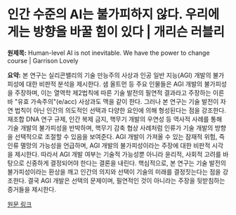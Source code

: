 # 인간 수준의 AI는 불가피하지 않다. 우리에게는 방향을 바꿀 힘이 있다 | 개리슨 러블리

**원제목:** Human-level AI is not inevitable. We have the power to change course | Garrison Lovely

**요약:** 본 연구는 실리콘밸리의 기술 만능주의 사상과 인공 일반 지능(AGI) 개발의 불가피성에 대한 비판적 분석을 제시한다. 샘 올트먼 등 주요 인물들은 AGI 개발의 불가피성을 주장하며, 이는 열역학 제2법칙에 따른 기술 발전의 필연적 결과라고 주장하는 이른바 "유효 가속주의"(e/acc) 사상과도 맥을 같이 한다.  그러나 본 연구는 기술 발전이 자연 법칙이 아닌 인간의 의도적인 선택과 다양한 요인에 의해 형성된다는 점을 강조한다.  재조합 DNA 연구 규제, 인간 복제 금지, 핵무기 개발의 우연성 등 역사적 사례를 통해 기술 개발의 불가피성을 반박하며,  핵무기 감축 협상 사례처럼 인류가 기술 개발의 방향을 선택적으로 조절할 수 있음을 보여준다.  AGI 개발이 가져올 수 있는 잠재적 위험, 즉 인류 멸망의 가능성을 언급하며, AGI 개발의 불가피성이라는 주장에 대한 비판적 시각을 제시한다.  따라서 AGI 개발 여부는 기술적 가능성뿐 아니라 윤리적, 사회적 고려를 바탕으로 신중하게 결정되어야 한다는 결론을 내린다.  핵심적으로, 본 연구는 기술 발전의 불가피성이라는 환상을 깨고 인간의 의지와 선택이 기술의 미래를 결정짓는다는 점을 강조한다.  결국 AGI 개발은 선택의 문제이며,  필연적인 것이 아니라는 주장을 뒷받침하는 증거들을 제시한다.

[원문 링크](https://www.theguardian.com/commentisfree/ng-interactive/2025/jul/21/human-level-artificial-intelligence)
